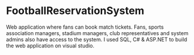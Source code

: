 # FootballReservationSystem
Web application where fans can book match tickets. Fans, sports association managers, stadium managers, club representatives and system admins also have access to the system. I used SQL, C# & ASP.NET to build the web application on visual studio.
